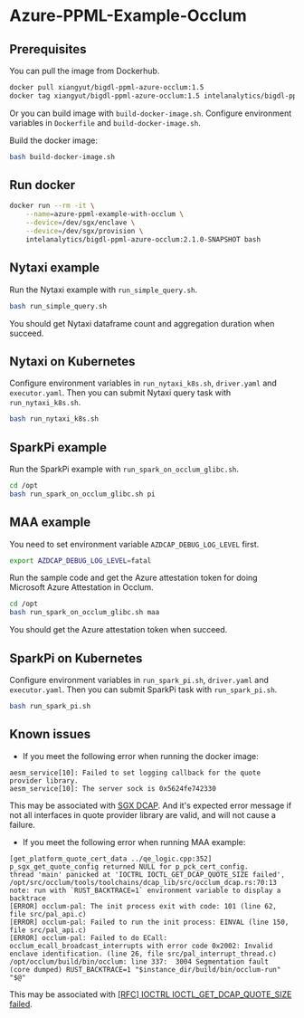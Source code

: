 # Azure-PPML-Example-Occlum

## Prerequisites
You can pull the image from Dockerhub.
```bash
docker pull xiangyut/bigdl-ppml-azure-occlum:1.5
docker tag xiangyut/bigdl-ppml-azure-occlum:1.5 intelanalytics/bigdl-ppml-azure-occlum:2.1.0-SNAPSHOT
```
Or you can build image with `build-docker-image.sh`. Configure environment variables in `Dockerfile` and `build-docker-image.sh`.

Build the docker image:

```bash
bash build-docker-image.sh
```

## Run docker
```bash
docker run --rm -it \
    --name=azure-ppml-example-with-occlum \
    --device=/dev/sgx/enclave \
    --device=/dev/sgx/provision \
    intelanalytics/bigdl-ppml-azure-occlum:2.1.0-SNAPSHOT bash 
```

## Nytaxi example
Run the Nytaxi example with `run_simple_query.sh`.
```bash
bash run_simple_query.sh
```
You should get Nytaxi dataframe count and aggregation duration when succeed.

## Nytaxi on Kubernetes
Configure environment variables in `run_nytaxi_k8s.sh`, `driver.yaml` and `executor.yaml`. Then you can submit Nytaxi query task with `run_nytaxi_k8s.sh`.
```bash
bash run_nytaxi_k8s.sh
```

## SparkPi example
Run the SparkPi example with `run_spark_on_occlum_glibc.sh`.
```bash
cd /opt
bash run_spark_on_occlum_glibc.sh pi
```

## MAA example

You need to set environment variable `AZDCAP_DEBUG_LOG_LEVEL` first.
```bash
export AZDCAP_DEBUG_LOG_LEVEL=fatal
```

Run the sample code and get the Azure attestation token for doing Microsoft Azure Attestation in Occlum.
```bash
cd /opt
bash run_spark_on_occlum_glibc.sh maa
```
You should get the Azure attestation token when succeed.

## SparkPi on Kubernetes
Configure environment variables in `run_spark_pi.sh`, `driver.yaml` and `executor.yaml`. Then you can submit SparkPi task with `run_spark_pi.sh`.
```bash
bash run_spark_pi.sh
```

## Known issues

- If you meet the following error when running the docker image:
```
aesm_service[10]: Failed to set logging callback for the quote provider library.
aesm_service[10]: The server sock is 0x5624fe742330
```
This may be associated with [SGX DCAP](https://github.com/intel/linux-sgx/issues/812). And it's expected error message if not all interfaces in quote provider library are valid, and will not cause a failure.

- If you meet the following error when running MAA example:
```
[get_platform_quote_cert_data ../qe_logic.cpp:352] p_sgx_get_quote_config returned NULL for p_pck_cert_config.
thread 'main' panicked at 'IOCTRL IOCTL_GET_DCAP_QUOTE_SIZE failed', /opt/src/occlum/tools/toolchains/dcap_lib/src/occlum_dcap.rs:70:13
note: run with `RUST_BACKTRACE=1` environment variable to display a backtrace
[ERROR] occlum-pal: The init process exit with code: 101 (line 62, file src/pal_api.c)
[ERROR] occlum-pal: Failed to run the init process: EINVAL (line 150, file src/pal_api.c)
[ERROR] occlum-pal: Failed to do ECall: occlum_ecall_broadcast_interrupts with error code 0x2002: Invalid enclave identification. (line 26, file src/pal_interrupt_thread.c)
/opt/occlum/build/bin/occlum: line 337:  3004 Segmentation fault      (core dumped) RUST_BACKTRACE=1 "$instance_dir/build/bin/occlum-run" "$@"
```
This may be associated with [[RFC] IOCTRL IOCTL_GET_DCAP_QUOTE_SIZE failed](https://github.com/occlum/occlum/issues/899).